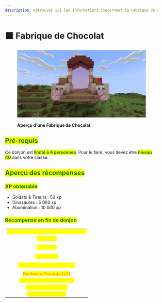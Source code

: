 ```yaml
---
description: Retrouvez ici les informations concernant la Fabrique de chocolat
---
```


# 🟫 Fabrique de Chocolat

<figure><img src="../../.gitbook/assets/Les_Donjons/Portail/Event/FabriqueChocolat.png" alt=""><figcaption><p><strong>Aperçu d'une Fabrique de Chocolat</strong></p></figcaption></figure>

## <mark style="color:green;"> Pré-requis </mark>

Ce donjon est <mark style="color:green;">**limité à 4 personnes**</mark>. Pour le faire, vous devez être <mark style="color:green;">**niveau 40**</mark> dans votre classe.

## <mark style="color:green;">Aperçu des récompenses</mark>

### <mark style="color:green;">XP obtenable</mark>

* Soldats & Tireurs : 50 xp
* Dinosaures : 5 000 xp
* Abomination : 10 000 xp

### <mark style="color:green;">Récompense en fin de donjon</mark>

|                                                                                         |
|:---------------------------------------------------------------------------------------:|
| <mark style="color:yellow;"><strong>Parchemin de la Fabrique de Chocolat</strong></mark> |
| <mark style="color:yellow;"><strong>40.000 💰</strong></mark>                            |
| <mark style="color:yellow;"><strong>60.000 💰</strong></mark>                            |
| <mark style="color:yellow;"><strong>100.000 💰</strong></mark>                           |
| <mark style="color:yellow;"><strong>Tablette de chocolat (x2) 💰</strong></mark>         |
| <mark style="color:orange;"><strong>Bonbon à l'orange (x2)</strong></mark>              |
| <mark style="color:yellow;"><strong>Œuf de familier de Pâques</strong></mark>            |
| <mark style="color:yellow;"><strong>EXP classe (x5.000)</strong></mark>                  |
| <mark style="color:yellow;"><strong>Clé de Pâques (x1)</strong></mark>                   |
